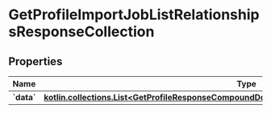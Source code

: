 
# GetProfileImportJobListRelationshipsResponseCollection

## Properties
| Name | Type | Description | Notes |
| ------------ | ------------- | ------------- | ------------- |
| **&#x60;data&#x60;** | [**kotlin.collections.List&lt;GetProfileResponseCompoundDocumentDataAllOfRelationshipsListsDataInner&gt;**](GetProfileResponseCompoundDocumentDataAllOfRelationshipsListsDataInner.md) |  |  |



